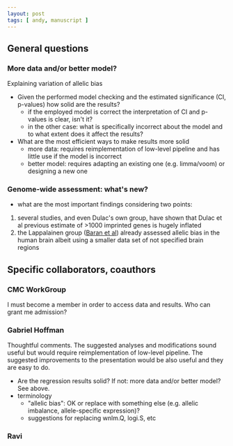 ```yaml
---
layout: post
tags: [ andy, manuscript ]
---
```


## General questions

### More data and/or better model?

Explaining variation of allelic bias

* Given the performed model checking and the estimated significance (CI, p-values) how solid are the results?
    * if the employed model is correct the interpretation of CI and p-values is clear, isn't it?
    * in the other case: what is specifically incorrect about the model and to what extent does it affect the results?
* What are the most efficient ways to make results more solid
    * more data: requires reimplementation of low-level pipeline and has little use if the model is incorrect
    * better model: requires adapting an existing one (e.g. limma/voom) or designing a new one

### Genome-wide assessment: what's new?

* what are the most important findings considering two points:
1. several studies, and even Dulac's own group, have shown that Dulac et al previous estimate of >1000 imprinted genes is hugely inflated
1. the Lappalainen group ([Baran et al][Baran et al]) already assessed allelic bias in the human brain albeit using a smaller data set of not specified brain regions


## Specific collaborators, coauthors

### CMC WorkGroup

I must become a member in order to access data and results.  Who can grant me admission?

### Gabriel Hoffman

Thoughtful comments.  The suggested analyses and modifications sound useful but would require reimplementation of low-level pipeline.  The suggested improvements to the presentation would be also useful and they are easy to do.

* Are the regression results solid?  If not: more data and/or better model?  See above.
* terminology
    * "allelic bias": OK or replace with something else (e.g. allelic imbalance, allele-specific expression)?
    * suggestions for replacing wnlm.Q, logi.S, etc

### Ravi

[Baran et al]: https://www.ncbi.nlm.nih.gov/pmc/articles/PMC4484390/
